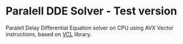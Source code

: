 # Paralell DDE Solver - Test version
 Paralell Delay Differential Equation solver on CPU using AVX Vector instructions, based on [VCL](https://github.com/vectorclass/version2) library.
